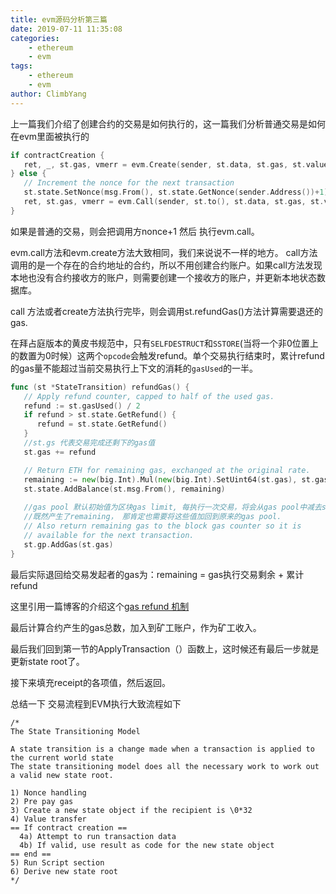 ```yaml
---
title: evm源码分析第三篇
date: 2019-07-11 11:35:08
categories:
	- ethereum
	- evm
tags:
	- ethereum
	- evm
author: ClimbYang
---
```


上一篇我们介绍了创建合约的交易是如何执行的，这一篇我们分析普通交易是如何在evm里面被执行的

<!-- more -->

```go
if contractCreation {
   ret, _, st.gas, vmerr = evm.Create(sender, st.data, st.gas, st.value)
} else {
   // Increment the nonce for the next transaction
   st.state.SetNonce(msg.From(), st.state.GetNonce(sender.Address())+1)
   ret, st.gas, vmerr = evm.Call(sender, st.to(), st.data, st.gas, st.value)
}
```

如果是普通的交易，则会把调用方nonce+1 然后 执行evm.call。

evm.call方法和evm.create方法大致相同，我们来说说不一样的地方。
call方法调用的是一个存在的合约地址的合约，所以不用创建合约账户。如果call方法发现本地也没有合约接收方的账户，则需要创建一个接收方的账户，并更新本地状态数据库。

call 方法或者create方法执行完毕，则会调用st.refundGas()方法计算需要退还的gas.

在拜占庭版本的黄皮书规范中，只有`SELFDESTRUCT`和`SSTORE`(当将一个非0位置上的数置为0时候）这两个`opcode`会触发refund。单个交易执行结束时，累计refund的gas量不能超过当前交易执行上下文的消耗的`gasUsed`的一半。

```go
func (st *StateTransition) refundGas() {
   // Apply refund counter, capped to half of the used gas.
   refund := st.gasUsed() / 2
   if refund > st.state.GetRefund() {
      refund = st.state.GetRefund()
   }
   //st.gs 代表交易完成还剩下的gas值
   st.gas += refund

   // Return ETH for remaining gas, exchanged at the original rate.
   remaining := new(big.Int).Mul(new(big.Int).SetUint64(st.gas), st.gasPrice)
   st.state.AddBalance(st.msg.From(), remaining)
	
   //gas pool 默认初始值为区块gas limit, 每执行一次交易，将会从gas pool中减去st.msg.Gas(), 
   //既然产生了remaining， 那肯定也需要将这些值加回到原来的gas pool.
   // Also return remaining gas to the block gas counter so it is
   // available for the next transaction.
   st.gp.AddGas(st.gas)
}
```

最后实际退回给交易发起者的gas为：remaining = gas执行交易剩余 + 累计refund  

这里引用一篇博客的介绍这个[gas refund 机制](https://blog.csdn.net/KeenCryp/article/details/86586132)

 最后计算合约产生的gas总数，加入到矿工账户，作为矿工收入。

最后我们回到第一节的ApplyTransaction（）函数上，这时候还有最后一步就是更新state root了。

接下来填充receipt的各项值，然后返回。

总结一下 交易流程到EVM执行大致流程如下

```
/*
The State Transitioning Model

A state transition is a change made when a transaction is applied to the current world state
The state transitioning model does all the necessary work to work out a valid new state root.

1) Nonce handling
2) Pre pay gas
3) Create a new state object if the recipient is \0*32
4) Value transfer
== If contract creation ==
  4a) Attempt to run transaction data
  4b) If valid, use result as code for the new state object
== end ==
5) Run Script section
6) Derive new state root
*/
```





